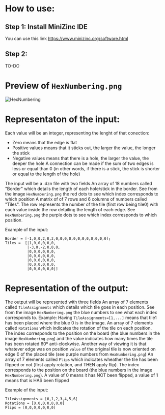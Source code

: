 # How to use:

## Step 1: Install MiniZinc IDE
You can use this link https://www.minizinc.org/software.html

## Step 2:
TO-DO

# Preview of `HexNumbering.png`
![HexNumbering](https://github.com/AlexDeAguiar/HexPuzzle/assets/73059426/857ca2c7-e3ae-4c27-9598-d08cdac5ed43)

# Representaton of the input:
Each value will be an integer, representing the lenght of that conection:
- Zero means that the edge is flat
- Positive values means that it sticks out, the larger the value, the longer the stick
- Negative values means that there is a hole, the larger the value, the deeper the hole
A connection can be made if the sum of two edges is less or equal than 0 (in other words, if there is a stick, the stick is shorter or equal to the length of the hole)

The input will be a .dzn file with two fields
An array of 18 numbers called "Border" which details the length of each hole/stick in the border. See from the image `HexNumbering.png` the red dots to see which index corresponds to which position
A matrix of of 7 rows and 6 columns of numbers called "Tiles". The row represents the number of the tile (first row being tile0) with each value inside the row detailing the length of each edge. See `HexNumbering.png` the purple dots to see which index corresponds to which position.

Example of the input:
```
Border = [-1,0,0,2,0,3,0,0,0,0,0,0,0,0,0,0,0,0];
Tiles =  [|1,0,0,0,0,0,
          |-3,0,-2,0,0,0,
          |0,0,0,0,0,0,
          |0,0,0,0,0,0,
          |0,0,0,0,0,0,
          |0,0,0,0,0,0,
          |0,0,0,0,0,0|]
```

# Representation of the output:
The output will be represented with three fields
An array of 7 elements called `TileAssignments` which details which tile goes in each position. See from the image `HexNumbering.png` the blue numbers to see what each index corresponds to. Example: Having `TileAssignments=[1,...]` means that tile1 has been placed where the blue 0 is in the image.
An array of 7 elements called `Rotations` which indicates the rotation of the tile on each position. The index corresponds to the position on the board (the blue numbers in the image `HexNumbering.png`) and the value indicates how many times the tile has been rotated 60º anti-clockwise. Another way of viewing it is that whatever edge was on position `value` of the original tile is now oriented on edge 0 of the placed tile (see purple numbers from `HexNumbering.png`)
An array of 7 elements called `Flips` which indicates wheather the tile has been flipped or not (first apply rotation, and THEN apply flip). The index corresponds to the position on the board (the blue numbers in the image `HexNumbering.png`). A value of 0 means it has NOT been flipped, a value of 1 means that is HAS been flipped

Example of the input:
```
TileAssignments = [0,1,2,3,4,5,6]
Rotations = [0,0,0,0,0,0,0]
Flips = [0,0,0,0,0,0,0]
```
